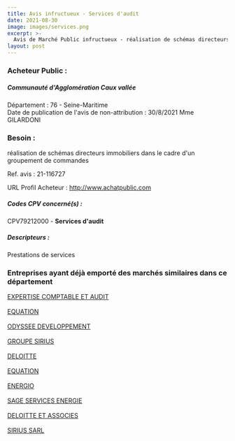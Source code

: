 ```yaml
---
title: Avis infructueux - Services d'audit
date: 2021-08-30
image: images/services.png
excerpt: >-
  Avis de Marché Public infructueux - réalisation de schémas directeurs immobiliers dans le cadre d'un groupement de commandes
layout: post
---
```


### Acheteur Public :
##### Communauté d'Agglomération Caux vallée
Département : 76 - Seine-Maritime<br/>
Date de publication de l'avis de non-attribution : 30/8/2021
Mme GILARDONI






### Besoin :

réalisation de schémas directeurs immobiliers dans le cadre d'un groupement de commandes

Ref. avis : 21-116727

URL Profil Acheteur : http://www.achatpublic.com

##### Codes CPV concerné(s) :
CPV79212000 - **Services d'audit** <br/>

##### Descripteurs :
Prestations de services <br/>

### Entreprises ayant déjà emporté des marchés similaires dans ce département
<a href="/entreprise-544/siren-300465093">EXPERTISE COMPTABLE ET AUDIT</a><br/><br/>
<a href="/entreprise-549/siren-340916840">EQUATION</a><br/><br/>
<a href="/entreprise-559/siren-429783327">ODYSSEE DEVELOPPEMENT</a><br/><br/>
<a href="/entreprise-559/siren-431568617">GROUPE SIRIUS</a><br/><br/>
<a href="/entreprise-560/siren-434209797">DELOITTE</a><br/><br/>
<a href="/entreprise-560/siren-435378567">EQUATION</a><br/><br/>
<a href="/entreprise-565/siren-487673543">ENERGIO</a><br/><br/>
<a href="/entreprise-565/siren-489575050">SAGE SERVICES ENERGIE</a><br/><br/>
<a href="/entreprise-572/siren-572028041">DELOITTE ET ASSOCIES</a><br/><br/>
<a href="/entreprise-577/siren-809033129">SIRIUS SARL</a><br/><br/>
